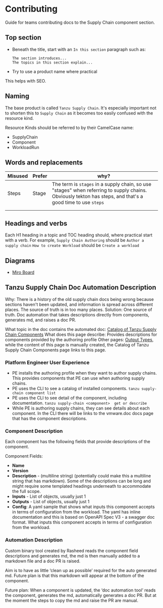# Contributing

Guide for teams contributing docs to the Supply Chain component section.

## Top section

* Beneath the title, start with an `In this section` paragraph such as:

  ```console
  The section introduces...
  The topics in this section explain...
  ```

* Try to use a product name where practical

This helps with SEO.

## Naming

The base product is called `Tanzu Supply Chain`. It's especially important not to
shorten this to `Supply Chain` as it becomes too easily confused with the resource kind.

Resource Kinds should be referred to by their CamelCase name:

* SupplyChain
* Component
* WorkloadRun

## Words and replacements

| Misused | Prefer | why?                                                                                                                                                       |
|---------|--------|------------------------------------------------------------------------------------------------------------------------------------------------------------|
| Steps   | Stage  | The term is `stages` in a supply chain, so use "stages" when referring to supply chains. Obviously tekton has steps, and that's a good time to use `steps` |
|         |        |                                                                                                                                                            |
|         |        |                                                                                                                                                            |

## Headings and verbs

Each H1 heading in a topic and TOC heading should, where practical start with a verb.
For example,
`Supply Chain Authoring` should be `Author a supply chain`
`How to create Workload` should be `Create a workload`

## Diagrams

* [Miro Board](https://miro.com/app/board/uXjVNvc1o0E=/)

## Tanzu Supply Chain Doc Automation Description

Why: There is a history of the old supply chain docs being wrong because sections haven't been updated, and information is spread across different places. The source of truth is in too many places. 
Solution: One source of truth. Doc automation that takes descriptions directly from components, generates md, and raises a doc PR.

What topic in the doc contains the automated doc: [Catalog of Tanzu Supply Chain Components](https://docs-staging.vmware.com/en/draft/VMware-Tanzu-Application-Platform/1.8/tap/supply-chain-reference-catalog-about.html)
What does this page describe: Provides descriptions for components provided by the authoring profile
Other pages: [Output Types](https://docs-staging.vmware.com/en/draft/VMware-Tanzu-Application-Platform/1.8/tap/supply-chain-reference-catalog-output-types.html), while the content of this page is manually created, the Catalog of Tanzu
Supply Chain Components page links to this page.

### Platform Engineer User Experience

- PE installs the authoring profile when they want to author supply chains. This provides components that PE can use when authoring supply chains.
- PE uses the CLI to see a catalog of installed components. `tanzu supply-chain component list`
- PE uses the CLI to see detail of the component, including documentation. `tanzu supply-chain <component>  get or describe`
- While PE is authoring supply chains, they can see details about each component.
In the CLI there will be links to the vmware.doc docs page that has the component descriptions.

### Component Description

Each component has the following fields that provide descriptions of the component.

Component Fields:

- **Name**
- **Version**
- **Description** -  (multiline string) (potentially could make this a multiline string that has markdown). Some of the descriptions can be long and might require some templated headings underneath to accommodate the full scope.
- **Inputs** - List of objects, usually just 1
- **Outputs** - List of objects, usually just 1
- **Config**: A yaml sample that shows what inputs this component accepts in terms of configuration from the workload. The yaml has inline documentation and this is based on OpenAPI Spec V3 -  a swagger doc format. What inputs this component accepts in terms of configuration from the workload.

### Automation Description

Custom binary tool created by Rasheed reads the component field descriptions and generates md, the md is then manually added to a markdown file and a doc PR is raised.

Aim is to have as little ‘clean up as possible’ required for the auto generated md.
Future plan is that this markdown will appear at the bottom of the component.

Future plan: When a component is updated, the ‘doc automation tool’ reads the component, generates the md, automatically generates a doc PR.  But at the moment the steps to copy the md and raise the PR are manual.

